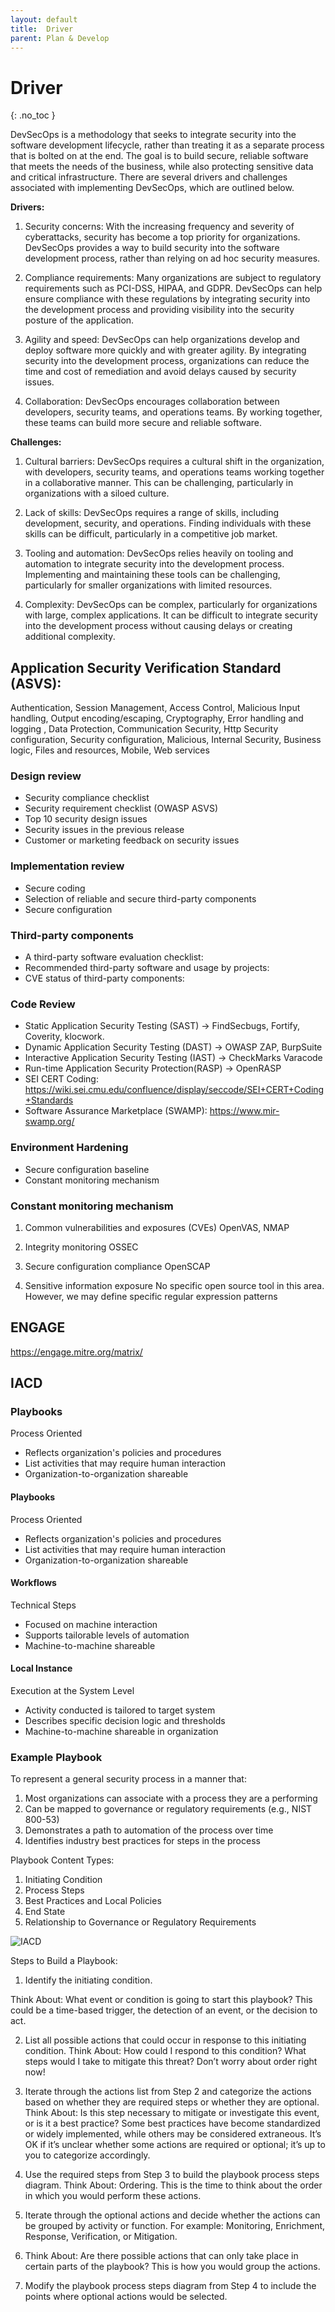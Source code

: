 ```yaml
---
layout: default
title:  Driver
parent: Plan & Develop
---
```


# Driver
{: .no_toc }



DevSecOps is a methodology that seeks to integrate security into the software development lifecycle, rather than treating it as a separate process that is bolted on at the end. The goal is to build secure, reliable software that meets the needs of the business, while also protecting sensitive data and critical infrastructure. There are several drivers and challenges associated with implementing DevSecOps, which are outlined below.

**Drivers:**

1. Security concerns: With the increasing frequency and severity of cyberattacks, security has become a top priority for organizations. DevSecOps provides a way to build security into the software development process, rather than relying on ad hoc security measures.

2. Compliance requirements: Many organizations are subject to regulatory requirements such as PCI-DSS, HIPAA, and GDPR. DevSecOps can help ensure compliance with these regulations by integrating security into the development process and providing visibility into the security posture of the application.

3. Agility and speed: DevSecOps can help organizations develop and deploy software more quickly and with greater agility. By integrating security into the development process, organizations can reduce the time and cost of remediation and avoid delays caused by security issues.

4. Collaboration: DevSecOps encourages collaboration between developers, security teams, and operations teams. By working together, these teams can build more secure and reliable software.

**Challenges:**

1. Cultural barriers: DevSecOps requires a cultural shift in the organization, with developers, security teams, and operations teams working together in a collaborative manner. This can be challenging, particularly in organizations with a siloed culture.

2. Lack of skills: DevSecOps requires a range of skills, including development, security, and operations. Finding individuals with these skills can be difficult, particularly in a competitive job market.

3. Tooling and automation: DevSecOps relies heavily on tooling and automation to integrate security into the development process. Implementing and maintaining these tools can be challenging, particularly for smaller organizations with limited resources.

4. Complexity: DevSecOps can be complex, particularly for organizations with large, complex applications. It can be difficult to integrate security into the development process without causing delays or creating additional complexity.


## Application Security Verification Standard (ASVS):

Authentication, Session Management, Access Control, Malicious Input handling, Output encoding/escaping, Cryptography, Error handling and logging , Data Protection, Communication Security, Http Security configuration, Security configuration, Malicious, Internal Security, Business logic, Files and resources, Mobile, Web services

### Design review 

* Security compliance checklist 
* Security requirement checklist (OWASP ASVS) 
* Top 10 security design issues 
* Security issues in the previous release 
* Customer or marketing feedback on security issues 


### Implementation review 

* Secure coding 
* Selection of reliable and secure third-party components 
* Secure configuration 


### Third-party components 

* A third-party software evaluation checklist: 
* Recommended third-party software and usage by projects: 
* CVE status of third-party components: 

### Code Review

* Static Application Security Testing (SAST) -> FindSecbugs, Fortify, Coverity, klocwork.
* Dynamic Application Security Testing (DAST) -> OWASP ZAP, BurpSuite
* Interactive Application Security Testing (IAST) -> CheckMarks Varacode
* Run-time Application Security Protection(RASP) -> OpenRASP
* SEI CERT Coding: https://wiki.sei.cmu.edu/confluence/display/seccode/SEI+CERT+Coding+Standards
* Software Assurance Marketplace (SWAMP): https://www.mir-swamp.org/

### Environment Hardening 

* Secure configuration baseline 
* Constant monitoring mechanism 

### Constant monitoring mechanism

1. Common vulnerabilities and exposures (CVEs) 
OpenVAS, NMAP 

2. Integrity monitoring
OSSEC

3. Secure configuration compliance
OpenSCAP

4. Sensitive information exposure 
No specific open source tool in this area. However, we may define specific regular expression patterns


## ENGAGE

https://engage.mitre.org/matrix/



## IACD


### Playbooks

Process Oriented

* Reflects organization's policies and procedures
* List activities that may require human interaction
* Organization-to-organization shareable



#### Playbooks

Process Oriented

* Reflects organization's policies and procedures
* List activities that may require human interaction
* Organization-to-organization shareable



#### Workflows

Technical Steps

* Focused on machine interaction
* Supports tailorable levels of automation
* Machine-to-machine shareable


#### Local Instance

Execution at the System Level

* Activity conducted is tailored to target system
* Describes specific decision logic and thresholds
* Machine-to-machine shareable in organization


### Example Playbook

To represent a general security process in a manner that:
1. Most organizations can associate with a process they are a
performing
2. Can be mapped to governance or regulatory
requirements (e.g., NIST 800-53)
3. Demonstrates a path to automation of the process over time
4. Identifies industry best practices for steps in the process

Playbook Content Types:

1. Initiating Condition
2. Process Steps
3. Best Practices and Local Policies
4. End State
5. Relationship to Governance or Regulatory Requirements



![IACD](../../../assets/images/iacd.png)


Steps to Build a Playbook:


1. Identify the initiating condition.

 Think About: What event or condition is going to start this playbook? This could be a time-based trigger,
the detection of an event, or the decision to act.

2. List all possible actions that could occur in response to this initiating condition.
 Think About: How could I respond to this condition? What steps would I take to mitigate this threat?
Don’t worry about order right now!

3. Iterate through the actions list from Step 2 and categorize the actions based on whether they are required
steps or whether they are optional.
 Think About: Is this step necessary to mitigate or investigate this event, or is it a best practice? Some
best practices have become standardized or widely implemented, while others may be considered extraneous.
It’s OK if it’s unclear whether some actions are required or optional; it’s up to you to categorize accordingly.

4. Use the required steps from Step 3 to build the playbook process steps diagram.
 Think About: Ordering. This is the time to think about the order in which you would perform these
actions.

5. Iterate through the optional actions and decide whether the actions can be grouped by activity or function.
For example: Monitoring, Enrichment, Response, Verification, or Mitigation.

6. Think About: Are there possible actions that can only take place in certain parts of the playbook?
This is how you would group the actions.

7. Modify the playbook process steps diagram from Step 4 to include the points where optional actions
would be selected.







